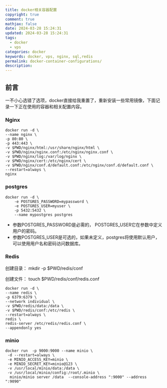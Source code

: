 ```yaml
---
title: docker相关容器配置
copyright: true
comment: true
mathjax: false
date: 2024-03-28 15:24:31
updated: 2024-03-28 15:24:31
tags:
  - docker
  - vps
categories: docker
keywords: docker, vps, nginx, sql,redis
permalink: docker-container-configurations/
description:
---
```

## 前言

一不小心选错了选项，docker直接给我重置了，重新安装一些常用镜像，下面记录一下正在使用的容器和相关配置内容。

<!--more-->
### Nginx

```shell
docker run -d \
--name nginx \
-p 80:80 \
-p 443:443 \
-v $PWD/nginx/html:/usr/share/nginx/html \
-v $PWD/nginx/nginx.conf:/etc/nginx/nginx.conf \
-v $PWD/nginx/log:/var/log/nginx \
-v $PWD/nginx/cert:/etc/nginx/cert \
-v $PWD/nginx/conf.d/default.conf:/etc/nginx/conf.d/default.conf \
--restart=always \
nginx
```

### postgres

```shell
docker run -d \
    -e POSTGRES_PASSWORD=mypassword \
    -e POSTGRES_USER=myuser \
    -p 5432:5432 \
    --name mypostgres postgres 
```

- 参数POSTGRES_PASSWORD是必需的， POSTGRES_USER它在参数中定义用户的密码。
- 参数POSTGRES_USER是可选的，如果未定义，postgres将使用默认用户，可以使用用户名和密码访问数据库。

### Redis

创建目录：
mkdir -p $PWD/redis/conf

创建文件：
touch $PWD/redis/conf/redis.conf

```shell
docker run -d \
--name redis \
-p 6379:6379 \
--network individual \
-v $PWD/redis/data:/data \
-v $PWD/redis/conf:/etc/redis \
--restart=always \
redis \
redis-server /etc/redis/redis.conf \
--appendonly yes
```

### minio

```shell
docker run  -p 9000:9000 --name minio \
 -d --restart=always \
 -e MINIO_ACCESS_KEY=minio \
 -e MINIO_SECRET_KEY=minio@123 \
 -v /usr/local/minio/data:/data \
 -v /usr/local/minio/config:/root/.minio \
  minio/minio server /data  --console-address ":9000" --address ":9090"
```
